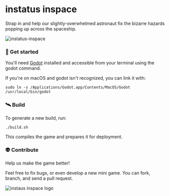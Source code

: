 # instatus inspace

Strap in and help our slightly-overwhelmed astronaut fix the bizarre hazards popping up across the spaceship.

![instatus-inspace](https://github.com/user-attachments/assets/0caa2a5d-218c-4ebf-a3b0-c50a3f1e12ef)


### 🚀 Get started

You'll need [Godot](https://godotengine.org/download/) installed and accessible from your terminal using the godot command.

If you're on macOS and godot isn't recognized, you can link it with:

```
sudo ln -s /Applications/Godot.app/Contents/MacOS/Godot /usr/local/bin/godot
```

### 🛰️ Build

To generate a new build, run:

```
./build.sh
```

This compiles the game and prepares it for deployment.

### 👽 Contribute

Help us make the game better! 

Feel free to fix bugs, or even develop a new mini game. You can fork, branch, and send a pull request.

![instaus inspace logo](https://github.com/user-attachments/assets/dcb2bd7c-dfb0-4935-bd76-f312f9a21184)
